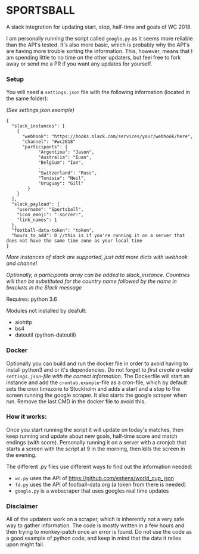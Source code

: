 # SPORTSBALL

A slack integration for updating start, stop, half-time and goals of WC 2018.

I am personally running the script called `google.py` as it seems more reliable than the API's tested.
It's also more basic, which is probably why the API's are having more trouble sorting the information.
This, however, means that I am spending little to no time on the other updaters, but feel free to fork away or send me a PR if you want any updates for yourself.


### Setup
You will need a `settings.json` file with the following information (located in the same folder):

_(See settings.json.example)_
```
{
  "slack_instances": [
    {
      "webhook": "https://hooks.slack.com/services/your/webhook/here",
      "channel": "#wc2018"
      "participants": {
            "Argentina": "Jason",
            "Australia": "Euan",
            "Belgium": "Ian",
            ...
            "Switzerland": "Russ",
            "Tunisia": "Neil",
            "Uruguay": "Gill"
        }
    }
  ],
  "slack_payload": {
    "username": "Sportsball",
    "icon_emoji": ":soccer:",
    "link_names": 1
  },
  "football-data-token": "token",
  "hours_to_add": 0 //this is if you're running it on a server that does not have the same time zone as your local time
}
```
_More instances of slack are supported, just add more dicts with webhook and channel_

_Optionally, a participants array can be added to slack_instance. Countries will then be substituted for the country name followed by the name in brackets in the Slack message_

Requires: python 3.6

Modules not installed by deafult:
* aiohttp
* bs4
* dateutil (python-dateutil)

### Docker
Optionally you can build and run the docker file in order to avoid having to install python3 and or it's dependencies. Do not forget to _first create a valid `settings.json`-file with the correct information_.
The Dockerfile will start an instance and add the `crontab.example`-file as a cron-file, which by default sets the cron timezone to Stockholm and adds a start and a stop to the screen running the google scraper.
It also starts the google scraper when run. Remove the last CMD in the docker file to avoid this.


### How it works:
Once you start running the script it will update on today's matches, then keep running and update about new goals, half-time score and match endings (with score).
Personally running it on a server with a cronjob that starts a screen with the script at 9 in the morning, then kills the screen in the evening.

The different .py files use different ways to find out the information needed:
* `wc.py` uses the API of https://github.com/estiens/world_cup_json
* `fd.py` uses the API of football-data.org (a token from there is needed)
* `google.py` is a webscraper that uses googles real time updates


### Disclaimer
All of the updaters work on a scraper, which is inherently not a very safe way to gather information.
The code is mostly written in a few hours and then trying to monkey-patch once an error is found.
Do not use the code as a good example of python code, and keep in mind that the data it relies upon might fail.
